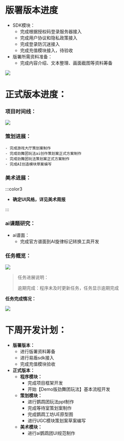 # 版署版本进度
+ SDK模块：
    - 完成根据授权码登录服务器接入
    - 完成用户协议和隐私政策接入
    - 完成登录防沉迷接入
    - 完成充值模块接入，待验收
+ 版署所需资料准备：
    - 完成内容介绍、文本整理、画面截图等资料筹备

![](https://cdn.nlark.com/yuque/0/2024/png/12926950/1719571928903-ad210e84-593a-4eef-8164-0b47e86715a9.png)

# 正式版本进度：
### 项目时间线：
![](https://cdn.nlark.com/yuque/0/2024/png/12926950/1718347350492-62c307c4-1489-4033-a8a5-a6f1533f5d94.png)

### 策划进展：
    - 完成游戏大厅策划案制作
    - 完成劲舞团玩法ai创作策划案正式方案制作
    - 完成劲舞团玩法策划案正式方案制作
    - 完成AI创造模块草案编写

### 美术进展：
:::color3
+ **确定UI风格，详见美术周报**

:::

### ai课题研究：
+ ai谱面：
    - 完成官方谱面到AI旋律标记转换工具开发

### 任务概览：
![](https://cdn.nlark.com/yuque/0/2024/png/12926950/1719573740427-92ab3602-4075-4c34-b93a-dd3b8c0c5e99.png)

> 任务进展说明：
>
> 逾期完成：程序未及时更新任务，任务显示逾期完成
>

**任务完成情况：**

![](https://cdn.nlark.com/yuque/0/2024/png/12926950/1719573760757-538b38d4-c309-4449-a098-4137d2b6c213.png)



# 下周开发计划：
+ **版署版本：**
    - 进行版署资料筹备
    - 进行易盾sdk接入
    - 完成充值模块验收
+ **正式版本：**
    - **程序模块：**
        * 完成项目框架开发
        * 开始【Demo版劲舞团玩法】基本流程开发
    - **策划模块：**
        * 进行鹦鹉团玩法ppt制作
        * 完成等待室策划案制作
        * 完成鹦鹉工坊UE原型图
        * 进行UGC模块策划案草案编写
    - **美术模块：**
        * 进行ai鹦鹉团UI规范制作


